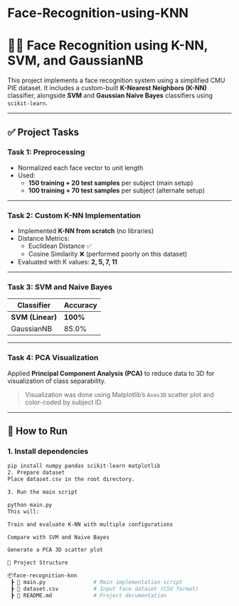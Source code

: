 # Face-Recognition-using-KNN
# 🧑‍🏫 Face Recognition using K-NN, SVM, and GaussianNB

This project implements a face recognition system using a simplified CMU PIE dataset. It includes a custom-built **K-Nearest Neighbors (K-NN)** classifier, alongside **SVM** and **Gaussian Naive Bayes** classifiers using `scikit-learn`.

---


## ✅ Project Tasks

### Task 1: Preprocessing
- Normalized each face vector to unit length
- Used:
  - **150 training + 20 test samples** per subject (main setup)
  - **100 training + 70 test samples** per subject (alternate setup)

---

### Task 2: Custom K-NN Implementation
- Implemented **K-NN from scratch** (no libraries)
- Distance Metrics:
  - Euclidean Distance ✅
  - Cosine Similarity ❌ (performed poorly on this dataset)
- Evaluated with K values: **2, 5, 7, 11**

---

### Task 3: SVM and Naive Bayes

| Classifier       | Accuracy |
|------------------|----------|
| **SVM (Linear)** | **100%** |
| GaussianNB       | 85.0%    |

---

### Task 4: PCA Visualization

Applied **Principal Component Analysis (PCA)** to reduce data to 3D for visualization of class separability.

> Visualization was done using Matplotlib’s `Axes3D` scatter plot and color-coded by subject ID.

---

## 🚀 How to Run

### 1. Install dependencies

```bash
pip install numpy pandas scikit-learn matplotlib
2. Prepare dataset
Place dataset.csv in the root directory.

3. Run the main script

python main.py
This will:

Train and evaluate K-NN with multiple configurations

Compare with SVM and Naive Bayes

Generate a PCA 3D scatter plot

📂 Project Structure

📦face-recognition-knn
 ┣ 📜 main.py               # Main implementation script
 ┣ 📜 dataset.csv           # Input face dataset (CSV format)
 ┣ 📜 README.md             # Project documentation
